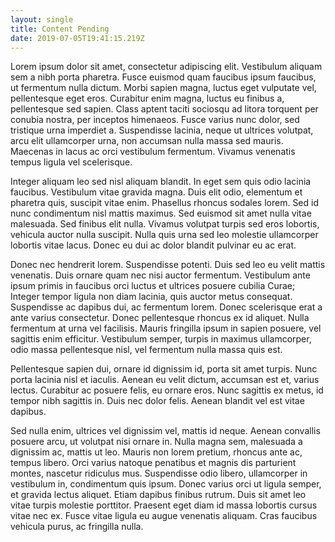 ```yaml
---
layout: single
title: Content Pending
date: 2019-07-05T19:41:15.219Z
---
```

Lorem ipsum dolor sit amet, consectetur adipiscing elit. Vestibulum aliquam sem a nibh porta pharetra. Fusce euismod quam faucibus ipsum faucibus, ut fermentum nulla dictum. Morbi sapien magna, luctus eget vulputate vel, pellentesque eget eros. Curabitur enim magna, luctus eu finibus a, pellentesque sed sapien. Class aptent taciti sociosqu ad litora torquent per conubia nostra, per inceptos himenaeos. Fusce varius nunc dolor, sed tristique urna imperdiet a. Suspendisse lacinia, neque ut ultrices volutpat, arcu elit ullamcorper urna, non accumsan nulla massa sed mauris. Maecenas in lacus ac orci vestibulum fermentum. Vivamus venenatis tempus ligula vel scelerisque.



Integer aliquam leo sed nisl aliquam blandit. In eget sem quis odio lacinia faucibus. Vestibulum vitae gravida magna. Duis elit odio, elementum et pharetra quis, suscipit vitae enim. Phasellus rhoncus sodales lorem. Sed id nunc condimentum nisl mattis maximus. Sed euismod sit amet nulla vitae malesuada. Sed finibus elit nulla. Vivamus volutpat turpis sed eros lobortis, vehicula auctor nulla suscipit. Nulla quis urna sed leo molestie ullamcorper lobortis vitae lacus. Donec eu dui ac dolor blandit pulvinar eu ac erat.



Donec nec hendrerit lorem. Suspendisse potenti. Duis sed leo eu velit mattis venenatis. Duis ornare quam nec nisi auctor fermentum. Vestibulum ante ipsum primis in faucibus orci luctus et ultrices posuere cubilia Curae; Integer tempor ligula non diam lacinia, quis auctor metus consequat. Suspendisse ac dapibus dui, ac fermentum lorem. Donec scelerisque erat a ante varius consectetur. Donec pellentesque rhoncus ex id aliquet. Nulla fermentum at urna vel facilisis. Mauris fringilla ipsum in sapien posuere, vel sagittis enim efficitur. Vestibulum semper, turpis in maximus ullamcorper, odio massa pellentesque nisl, vel fermentum nulla massa quis est.



Pellentesque sapien dui, ornare id dignissim id, porta sit amet turpis. Nunc porta lacinia nisl et iaculis. Aenean eu velit dictum, accumsan est et, varius lectus. Curabitur ac posuere felis, eu ornare eros. Nunc sagittis ex metus, id tempor nibh sagittis in. Duis nec dolor felis. Aenean blandit vel est vitae dapibus.



Sed nulla enim, ultrices vel dignissim vel, mattis id neque. Aenean convallis posuere arcu, ut volutpat nisi ornare in. Nulla magna sem, malesuada a dignissim ac, mattis ut leo. Mauris non lorem pretium, rhoncus ante ac, tempus libero. Orci varius natoque penatibus et magnis dis parturient montes, nascetur ridiculus mus. Suspendisse odio libero, ullamcorper in vestibulum in, condimentum quis ipsum. Donec varius orci ut ligula semper, et gravida lectus aliquet. Etiam dapibus finibus rutrum. Duis sit amet leo vitae turpis molestie porttitor. Praesent eget diam id massa lobortis cursus vitae nec ex. Fusce vitae ligula eu augue venenatis aliquam. Cras faucibus vehicula purus, ac fringilla nulla.
